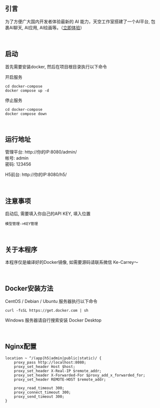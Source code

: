 ## 引言
为了方便广大国内开发者体验最新的 AI 能力，天空工作室搭建了一个AI平台, 包裹AI聊天, AI应用, AI绘画等。（[立即体验](https://aifuntk.com)）

&nbsp;

## 启动
首先需要安装docker, 然后在项目根目录执行以下命令

开启服务
```shell
cd docker-compose
docker compose up -d
```

停止服务
```shell
cd docker-compose
docker compose down
```

&nbsp;

## 运行地址
管理平台: http://你的IP:8080/admin/  
帐号: admin  
密码: 123456

H5前台: http://你的IP:8080/h5/

&nbsp;

## 注意事项
启动后, 需要填入你自己的API KEY, 填入位置
```
模型管理->KEY管理
```

&nbsp;

## 关于本程序

本程序仅是编译好的Docker镜像, 如需要源码请联系微信 Ke-Carrey～ 

&nbsp;

## Docker安装方法
CentOS / Debian / Ubuntu 服务器执行以下命令
```shell
curl -fsSL https://get.docker.com | sh
```

Windows 服务器请自行搜索安装 Docker Desktop

&nbsp;

## Nginx配置

```nginx
location ~ ^/(app|h5|admin|public|static)/ {
    proxy_pass http://localhost:8080;
    proxy_set_header Host $host;
    proxy_set_header X-Real-IP $remote_addr;
    proxy_set_header X-Forwarded-For $proxy_add_x_forwarded_for;
    proxy_set_header REMOTE-HOST $remote_addr;
    
    proxy_read_timeout 300;
    proxy_connect_timeout 300;
    proxy_send_timeout 300;
}
```
